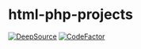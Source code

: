 # html-php-projects

[![DeepSource](https://app.deepsource.com/gh/Yeah-Jack/project.svg/?label=active+issues&show_trend=true&token=DWz-PmQ2udRU--LRTYi-zxrQ)](https://app.deepsource.com/gh/Yeah-Jack/project/)
[![CodeFactor](https://www.codefactor.io/repository/github/yeah-jack/project/badge)](https://www.codefactor.io/repository/github/yeah-jack/project)
